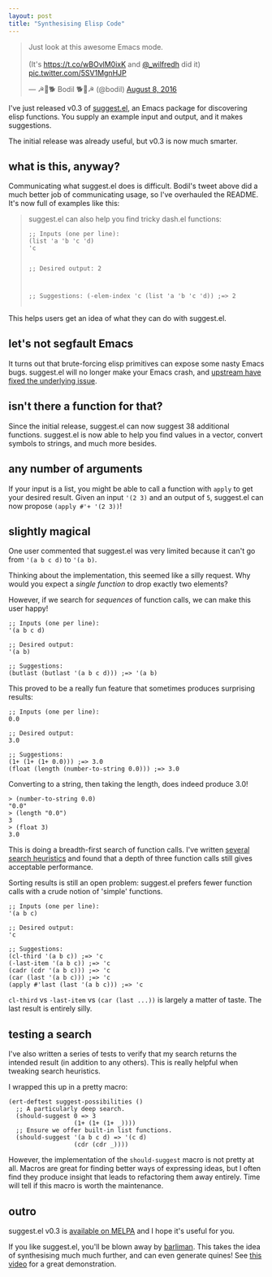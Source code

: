 ```yaml
--- 
layout: post
title: "Synthesising Elisp Code"
---
```


<blockquote class="twitter-tweet" data-lang="en"><p lang="en" dir="ltr">Just look at this awesome Emacs mode.<br><br>(It&#39;s <a href="https://t.co/wBOvlM0ixK">https://t.co/wBOvlM0ixK</a> and <a href="https://twitter.com/_wilfredh">@_wilfredh</a> did it) <a href="https://t.co/5SV1MgnHJP">pic.twitter.com/5SV1MgnHJP</a></p>&mdash; ☭🚀🐕 Bodil 🐕🚀☭ (@bodil) <a href="https://twitter.com/bodil/status/762770893298950146">August 8, 2016</a></blockquote>
<script async src="//platform.twitter.com/widgets.js" charset="utf-8"></script>

I've just released v0.3
of [suggest.el](https://github.com/Wilfred/suggest.el), an Emacs
package for discovering elisp functions. You supply an example input
and output, and it makes suggestions.

The initial release was already useful, but v0.3 is now much smarter.

## what is this, anyway?

Communicating what suggest.el does is difficult. Bodil's tweet above
did a much better job of communicating usage, so I've overhauled the
README. It's now full of examples like this:

<blockquote>
<p>suggest.el can also help you find tricky dash.el functions:</p>
<pre><code>;; Inputs (one per line):
(list 'a 'b 'c 'd)
'c

;; Desired output:
2

;; Suggestions:
(-elem-index 'c (list 'a 'b 'c 'd)) ;=> 2
</code></pre>
</blockquote>

This helps users get an idea of what they can do with suggest.el.

## let's not segfault Emacs

It turns out that brute-forcing elisp primitives can expose
some nasty Emacs bugs. suggest.el will no longer make your Emacs
crash, and
[upstream have fixed the underlying issue](https://debbugs.gnu.org/cgi/bugreport.cgi?bug=25684).

## isn't there a function for that?

Since the initial release, suggest.el can now suggest 38 additional
functions. suggest.el is now able to help you find values in a vector,
convert symbols to strings, and much more besides.

## any number of arguments

If your input is a list, you might be able to call a function with
`apply` to get your desired result. Given an input `'(2 3)` and an
output of `5`, suggest.el can now propose `(apply #'+ '(2 3))`!

## slightly magical

One user commented that suggest.el was very limited because it can't go
from `'(a b c d)` to `'(a b)`.

Thinking about the implementation, this seemed like a silly
request. Why would you expect a *single function* to drop exactly two
elements?

However, if we search for *sequences* of function calls, we can make this
user happy!

```emacs-lisp
;; Inputs (one per line):
'(a b c d)

;; Desired output:
'(a b)

;; Suggestions:
(butlast (butlast '(a b c d))) ;=> '(a b)
```

This proved to be a really fun feature that sometimes produces
surprising results:

```emacs-lisp
;; Inputs (one per line):
0.0

;; Desired output:
3.0

;; Suggestions:
(1+ (1+ (1+ 0.0))) ;=> 3.0
(float (length (number-to-string 0.0))) ;=> 3.0
```

Converting to a string, then taking the length, does indeed produce
3.0!

```emacs-lisp
> (number-to-string 0.0)
"0.0"
> (length "0.0")
3
> (float 3)
3.0
```

This is doing a breadth-first search of function calls. I've written
[several search heuristics](https://github.com/Wilfred/suggest.el/blob/b543b15cbff0d5dfeaebff1f4c9aacab7412a40f/suggest.el#L492-L512)
and found that a depth of three function calls still gives acceptable
performance.

Sorting results is still an open problem: suggest.el prefers fewer
function calls with a crude notion of 'simple' functions.

```emacs-lisp
;; Inputs (one per line):
'(a b c)

;; Desired output:
'c

;; Suggestions:
(cl-third '(a b c)) ;=> 'c
(-last-item '(a b c)) ;=> 'c
(cadr (cdr '(a b c))) ;=> 'c
(car (last '(a b c))) ;=> 'c
(apply #'last (last '(a b c))) ;=> 'c
```

`cl-third` vs `-last-item` vs `(car (last ...))` is largely a matter
of taste. The last result is entirely silly.

## testing a search

I've also written a series of tests to verify that my search returns
the intended result (in addition to any others). This is really
helpful when tweaking search heuristics.

I wrapped this up in a pretty macro:

```emacs-lisp
(ert-deftest suggest-possibilities ()
  ;; A particularly deep search.
  (should-suggest 0 => 3
                  (1+ (1+ (1+ _))))
  ;; Ensure we offer built-in list functions.
  (should-suggest '(a b c d) => '(c d)
                  (cdr (cdr _))))
```

However, the implementation of the `should-suggest` macro is not
pretty at all. Macros are great for finding better ways of expressing
ideas, but I often find they produce insight that leads to refactoring
them away entirely. Time will tell if this macro is worth the
maintenance.

## outro

suggest.el v0.3 is [available on MELPA](https://melpa.org/#/suggest) and I
hope it's useful for you.

If you like suggest.el, you'll be blown away
by [barliman](https://github.com/webyrd/Barliman/). This takes the
idea of synthesising much much further, and can even generate quines!
See [this video](https://www.youtube.com/watch?v=er_lLvkklsk) for a
great demonstration.

